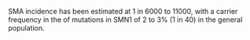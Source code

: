 SMA incidence has been estimated at 1 in 6000 to 11000, with a carrier frequency in the of mutations in SMN1 of 2 to 3% (1 in 40) in the general population.